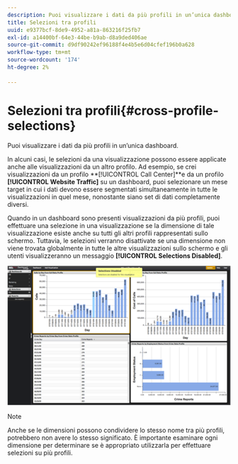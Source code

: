 ```yaml
---
description: Puoi visualizzare i dati da più profili in un’unica dashboard.
title: Selezioni tra profili
uuid: e9377bcf-8de9-4952-a81a-863216f25fb7
exl-id: a14400bf-64e3-44be-b9ab-d8a9ded406ae
source-git-commit: d9df90242ef96188f4e4b5e6d04cfef196b0a628
workflow-type: tm+mt
source-wordcount: '174'
ht-degree: 2%

---
```


# Selezioni tra profili{#cross-profile-selections}

Puoi visualizzare i dati da più profili in un’unica dashboard.

In alcuni casi, le selezioni da una visualizzazione possono essere applicate anche alle visualizzazioni da un altro profilo. Ad esempio, se crei visualizzazioni da un profilo **[!UICONTROL Call Center]**e da un profilo **[!UICONTROL Website Traffic]** su un dashboard, puoi selezionare un mese target in cui i dati devono essere segmentati simultaneamente in tutte le visualizzazioni in quel mese, nonostante siano set di dati completamente diversi.

Quando in un dashboard sono presenti visualizzazioni da più profili, puoi effettuare una selezione in una visualizzazione se la dimensione di tale visualizzazione esiste anche su tutti gli altri profili rappresentati sullo schermo. Tuttavia, le selezioni verranno disattivate se una dimensione non viene trovata globalmente in tutte le altre visualizzazioni sullo schermo e gli utenti visualizzeranno un messaggio **[!UICONTROL Selections Disabled]**.

![](assets/selection_disabled.png)

>[!NOTE]
>
>Anche se le dimensioni possono condividere lo stesso nome tra più profili, potrebbero non avere lo stesso significato. È importante esaminare ogni dimensione per determinare se è appropriato utilizzarla per effettuare selezioni su più profili.
